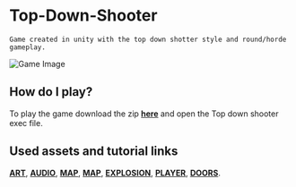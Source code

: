 # Top-Down-Shooter

```
Game created in unity with the top down shotter style and round/horde gameplay.
```

![Game Image](https://i.imgur.com/6ZxfWzp.png)


## How do I play?

To play the game download the zip [**here**](https://lucafs.itch.io/topdownshooterfinal) and open the Top down shooter exec file.
## Used assets and tutorial links    

[**ART**](https://tokkatrain.itch.io/top-down-basic-set), 
[**AUDIO**](https://freesfx.co.uk/sfx), 
[**MAP**](https://cainos.itch.io/pixel-art-top-down-basic), 
[**MAP**](https://www.kenney.nl/assets/topdown-shooter), 
[**EXPLOSION**](https://ansimuz.itch.io/explosion-animations-pack ), 
[**PLAYER**](https://unluckystudio.com/free-top-down-shooterplayer-sprites/), 
[**DOORS**](
https://www.youtube.com/watch?v=joKG1QlYvsE ).
